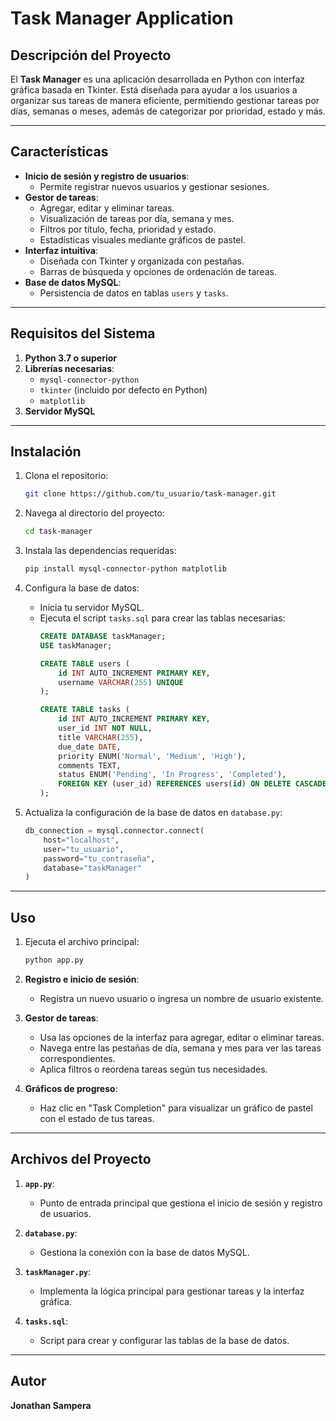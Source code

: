 # Task Manager Application

## Descripción del Proyecto
El **Task Manager** es una aplicación desarrollada en Python con interfaz gráfica basada en Tkinter. Está diseñada para ayudar a los usuarios a organizar sus tareas de manera eficiente, permitiendo gestionar tareas por días, semanas o meses, además de categorizar por prioridad, estado y más.

---

## Características

- **Inicio de sesión y registro de usuarios**:
  - Permite registrar nuevos usuarios y gestionar sesiones.
- **Gestor de tareas**:
  - Agregar, editar y eliminar tareas.
  - Visualización de tareas por día, semana y mes.
  - Filtros por título, fecha, prioridad y estado.
  - Estadísticas visuales mediante gráficos de pastel.
- **Interfaz intuitiva**:
  - Diseñada con Tkinter y organizada con pestañas.
  - Barras de búsqueda y opciones de ordenación de tareas.
- **Base de datos MySQL**:
  - Persistencia de datos en tablas `users` y `tasks`.

---

## Requisitos del Sistema

1. **Python 3.7 o superior**
2. **Librerías necesarias**:
   - `mysql-connector-python`
   - `tkinter` (incluido por defecto en Python)
   - `matplotlib`
3. **Servidor MySQL**

---

## Instalación

1. Clona el repositorio:
   ```bash
   git clone https://github.com/tu_usuario/task-manager.git
   ```

2. Navega al directorio del proyecto:
   ```bash
   cd task-manager
   ```

3. Instala las dependencias requeridas:
   ```bash
   pip install mysql-connector-python matplotlib
   ```

4. Configura la base de datos:
   - Inicia tu servidor MySQL.
   - Ejecuta el script `tasks.sql` para crear las tablas necesarias:
     ```sql
     CREATE DATABASE taskManager;
     USE taskManager;

     CREATE TABLE users (
         id INT AUTO_INCREMENT PRIMARY KEY,
         username VARCHAR(255) UNIQUE
     );

     CREATE TABLE tasks (
         id INT AUTO_INCREMENT PRIMARY KEY,
         user_id INT NOT NULL,
         title VARCHAR(255),
         due_date DATE,
         priority ENUM('Normal', 'Medium', 'High'),
         comments TEXT,
         status ENUM('Pending', 'In Progress', 'Completed'),
         FOREIGN KEY (user_id) REFERENCES users(id) ON DELETE CASCADE
     );
     ```

5. Actualiza la configuración de la base de datos en `database.py`:
   ```python
   db_connection = mysql.connector.connect(
       host="localhost",
       user="tu_usuario",
       password="tu_contraseña",
       database="taskManager"
   )
   ```

---

## Uso

1. Ejecuta el archivo principal:
   ```bash
   python app.py
   ```

2. **Registro e inicio de sesión**:
   - Registra un nuevo usuario o ingresa un nombre de usuario existente.

3. **Gestor de tareas**:
   - Usa las opciones de la interfaz para agregar, editar o eliminar tareas.
   - Navega entre las pestañas de día, semana y mes para ver las tareas correspondientes.
   - Aplica filtros o reordena tareas según tus necesidades.

4. **Gráficos de progreso**:
   - Haz clic en "Task Completion" para visualizar un gráfico de pastel con el estado de tus tareas.

---

## Archivos del Proyecto

1. **`app.py`**:
   - Punto de entrada principal que gestiona el inicio de sesión y registro de usuarios.

2. **`database.py`**:
   - Gestiona la conexión con la base de datos MySQL.

3. **`taskManager.py`**:
   - Implementa la lógica principal para gestionar tareas y la interfaz gráfica.

4. **`tasks.sql`**:
   - Script para crear y configurar las tablas de la base de datos.

---

## Autor
**Jonathan Sampera**


